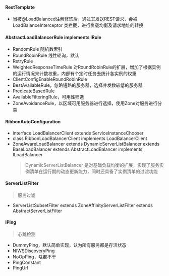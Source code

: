 #### RestTemplate 

* 当被@LoadBalanced注解修饰后，通过其发送REST请求，会被 LoadBalanceInterceptor 类拦截，进行负载均衡及请求地址的转换 

#### AbstractLoadBalancerRule implements IRule  

* RandomRule 随机数索引 
* RoundRobinRule 线性轮询，默认
* RetryRule 
* WeightedResponseTimeRule 对RoundRobinRule的扩展，增加了根据实例的运行情况来计数权重，内部有个定时任务去统计各实例的权重 
* ClientConfigEnableRoundRobinRule 
* BestAvailableRule，忽略短路的服务器，选择并发数较低的服务器
* PredicateBasedRule
* AvailableFilteringRule，可用性筛选
* ZoneAvoidanceRule，以区域可用服务器进行选择，使用Zone对服务进行分类

#### RibbonAutoConfiguration

* interface LoadBalancerClient extends ServiceInstanceChooser 
* class RibbonLoadBalancerClient implements LoadBalancerClient 
* ZoneAwareLoadBalancer extends DynamicServerListBalancer extends BaseLoadBalancer extends AbstractLoadBalancer implements ILoadBalancer 
  > DynamicServerListBalancer 是对基础负载均衡的扩展，实现了服务实例清单在运行期的动态更新能力，同时还具备了实例清单的过滤功能 

#### ServerListFilter
  > 服务过滤

* ServerListSubsetFilter extends ZoneAffinityServerListFilter extends AbstractServerListFilter 

#### IPing 
  > 心跳检测

* DummyPing，默认简单实现，认为所有服务都是存活状态
* NIWSDiscoveryPing
* NoOpPing，啥都不干
* PingConstant
* PingUrl

